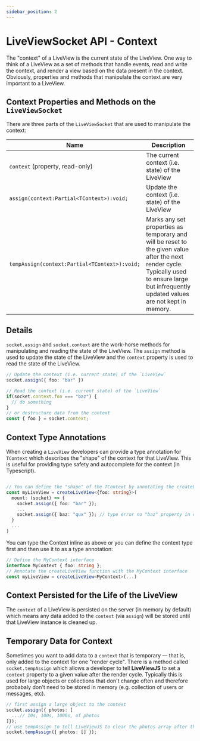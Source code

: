 ```yaml
---
sidebar_position: 2
---
```


# LiveViewSocket API - Context

The "context" of a LiveView is the current state of the LiveView.  One way to think of a LiveView as a set of methods that handle events, read and write the context, and render a view based on the data present in the context.  Obviously, properties and methods that manipulate the context are very important to a LiveView.

## Context Properties and Methods on the `LiveViewSocket`

There are three parts of the `LiveViewSocket` that are used to manipulate the context:

| Name | Description |
|---|---|
| `context` (property, read-only) | The current context (i.e. state) of the LiveView |
| `assign(context:Partial<TContext>):void;` | Update the context (i.e. state) of the LiveView |
| `tempAssign(context:Partial<TContext>):void;` | Marks any set properties as temporary and will be reset to the given value after the next render cycle. Typically used to ensure large but infrequently updated values are not kept in memory. |

## Details
`socket.assign` and `socket.context` are the work-horse methods for manipulating and reading the state of the LiveView.  The `assign` method is used to update the state of the LiveView and the `context` property is used to read the state of the LiveView.  
```ts
// Update the context (i.e. current state) of the `LiveView`
socket.assign({ foo: "bar" })
```
```ts
// Read the context (i.e. current state) of the `LiveView`
if(socket.context.foo === "baz") {
  // do something
}
// or destructure data from the context
const { foo } = socket.context;
```

## Context Type Annotations
When creating a `LiveView` developers can provide a type annotation for `TContext` which describes the "shape" of the context for that LiveView.  This is useful for providing type safety and autocomplete for the context (in Typescript).  
```ts

// You can define the "shape" of the TContext by annotating the createLiveView function
const myLiveView = createLiveView<{foo: string}>(
  mount: (socket) => {
    socket.assign({ foo: "bar" }); 
    ...
    socket.assign({ baz: "qux" }); // type error no "baz" property in context    
  }
  ...
)
```

You can type the Context inline as above or you can define the context type first and then use it to as a type annotation:
```ts
// Define the MyContext interface
interface MyContext { foo: string };
// Annotate the createLiveView function with the MyContext interface
const myLiveView = createLiveView<MyContext>(...)
```

## Context Persisted for the Life of the LiveView
The `context` of a LiveView is persisted on the server (in memory by default) which means any data added to the `context` (via `assign`) will be stored until that LiveView instance is cleaned up.  

## Temporary Data for Context
Sometimes you want to add data to a `context` that is temporary &mdash; that is, only added to the context for one "render cycle".  There is a method called `socket.tempAssign` which allows a developer to tell **LiveViewJS** to set a `context` property to a given value after the render cycle.  Typically this is used for large objects or collections that don't change often and therefore probabaly don't need to be stored in memory (e.g. collection of users or messages, etc).  
```ts
// first assign a large object to the context
socket.assign({ photos: [
  ...// 10s, 100s, 1000s, of photos 
]}); 
// use tempAssign to tell LiveViewJS to clear the photos array after this render cycle
socket.tempAssign({ photos: [] });
```
